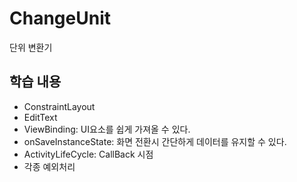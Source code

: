 # ChangeUnit
단위 변환기
## 학습 내용
  - ConstraintLayout
  - EditText
  - ViewBinding: UI요소를 쉽게 가져올 수 있다.
  - onSaveInstanceState: 화면 전환시 간단하게 데이터를 유지할 수 있다.
  - ActivityLifeCycle: CallBack 시점
  - 각종 예외처리
